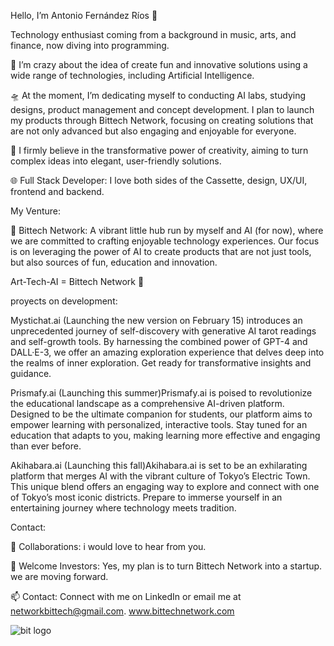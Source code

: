 Hello, I’m Antonio Fernández Ríos 👋

Technology enthusiast coming from a background in music, arts, and finance, now diving into programming.

🌟 I’m crazy about the idea of create fun and innovative solutions using a wide range of technologies, including Artificial Intelligence.

🛸 At the moment, I’m dedicating myself to conducting AI labs, studying designs, product management and concept development. I plan to launch my products through Bittech Network, focusing on creating solutions that are not only advanced but also engaging and enjoyable for everyone.

🧠 I firmly believe in the transformative power of creativity, aiming to turn complex ideas into elegant, user-friendly solutions.

🌐 Full Stack Developer: I love both sides of the Cassette, design, UX/UI, frontend and backend.

My Venture:

🚀 Bittech Network: A vibrant little hub run by myself and AI (for now), where we are committed to crafting enjoyable technology experiences. Our focus is on leveraging the power of AI to create products that are not just tools, but also sources of fun, education and innovation.

Art-Tech-AI = Bittech Network 💾

proyects on development:

Mystichat.ai (Launching the new version on February 15)
introduces an unprecedented journey of self-discovery with generative AI tarot readings and self-growth tools. By harnessing the combined power of GPT-4 and DALL·E-3, we offer an amazing exploration experience that delves deep into the realms of inner exploration. Get ready for transformative insights and guidance.

Prismafy.ai (Launching this summer)Prismafy.ai 
is poised to revolutionize the educational landscape as a comprehensive AI-driven platform. Designed to be the ultimate companion for students, our platform aims to empower learning with personalized, interactive tools. Stay tuned for an education that adapts to you, making learning more effective and engaging than ever before.

Akihabara.ai (Launching this fall)Akihabara.ai 
is set to be an exhilarating platform that merges AI with the vibrant culture of Tokyo’s Electric Town. This unique blend offers an engaging way to explore and connect with one of Tokyo’s most iconic districts. Prepare to immerse yourself in an entertaining journey where technology meets tradition.

Contact:

🤝 Collaborations: i would love to hear from you. 

💎 Welcome Investors: Yes, my plan is to turn Bittech Network into a startup. we are moving forward.

📫 Contact: Connect with me on LinkedIn or email me at networkbittech@gmail.com. www.bittechnetwork.com


![bit logo](https://github.com/Kukaloka1/Kukaloka1/assets/130247025/a127acb3-5baf-48c3-b9e1-4f5158c8fd2b)
